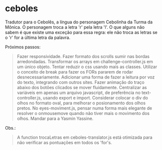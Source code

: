 # ceboles
Tradutor para o Cebolês, a língua do personagem Cebolinha da Turma da Mônica. O personagem troca a letra 'r' pela letra 'l'. O que alguns não sabem é que existe uma exceção para essa regra: ele não troca as letras se o 'r' for a última letra da palavra. 

Próximos passos:
> Fazer responsividade.
> Fazer formato dos scrolls sumir nas bordas arredondadas.
> Transformar os arrays em challenge-controller.js em um único objeto.
> Tentar reduzir o css usando mais as classes.
> Utilizar o conceito de break para fazer os FORs pararem de rodar desnecessariamente.
> Adicionar uma forma de fazer a leitura por voz do texto, integrando com outros sites.
> Fazer animação do traço abaixo dos botões clicados se mover fluidamente.
> Centralizar as variáveis em apenas um arquivo javascript, de preferência no text-controller.js, usando export e import.
> Considerar colocar o div do olhos no formato oval, para melhorar o posionamento dos olhos pretos.
> No eyes-moviment.js, pensar numa forma mais elegante de resolver o onmousemove quando não tiver mais o movimento dos olhos.
> Mandar para a Yasmin Yassine.

Obs.:
> A function trocaLetras em ceboles-translator.js está otimizada para não verificar as pontuações em todos os 'for's.
